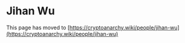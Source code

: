 
# Jihan Wu

This page has moved to [https://cryptoanarchy.wiki/people/jihan-wu](https://cryptoanarchy.wiki/people/jihan-wu)

